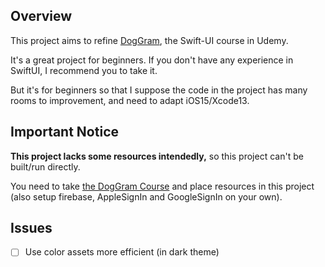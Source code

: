 ## Overview

This project aims to refine [DogGram](https://www.udemy.com/course/building-doggram/), the Swift-UI course in Udemy.

It's a great project for beginners. If you don't have any experience in SwiftUI, I recommend you to take it.

But it's for beginners so that I suppose the code in the project has many rooms to improvement, and need to adapt iOS15/Xcode13.

## Important Notice

**This project lacks some resources intendedly,** so this project can't be built/run directly.

You need to take [the DogGram Course](https://www.udemy.com/course/building-doggram/) and place resources in this project (also setup firebase, AppleSignIn and GoogleSignIn on your own).


## Issues

- [ ] Use color assets more efficient (in dark theme)
